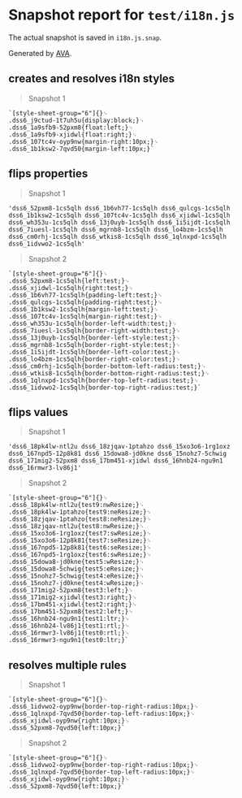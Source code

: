 # Snapshot report for `test/i18n.js`

The actual snapshot is saved in `i18n.js.snap`.

Generated by [AVA](https://ava.li).

## creates and resolves i18n styles

> Snapshot 1

    `[style-sheet-group="6"]{}␊
    .dss6_j9ctud-1t7uh5u{display:block;}␊
    .dss6_1a9sfb9-52pxm8{float:left;}␊
    .dss6_1a9sfb9-xjidwl{float:right;}␊
    .dss6_107tc4v-oyp9nw{margin-right:10px;}␊
    .dss6_1b1ksw2-7qvd50{margin-left:10px;}`

## flips properties

> Snapshot 1

    'dss6_52pxm8-1cs5qlh dss6_1b6vh77-1cs5qlh dss6_qulcgs-1cs5qlh dss6_1b1ksw2-1cs5qlh dss6_107tc4v-1cs5qlh dss6_xjidwl-1cs5qlh dss6_wh353u-1cs5qlh dss6_13j0uyb-1cs5qlh dss6_1i5ijdt-1cs5qlh dss6_7iuesl-1cs5qlh dss6_mgrnb8-1cs5qlh dss6_lo4bzm-1cs5qlh dss6_cm0rhj-1cs5qlh dss6_wtkis8-1cs5qlh dss6_1qlnxpd-1cs5qlh dss6_1idvwo2-1cs5qlh'

> Snapshot 2

    `[style-sheet-group="6"]{}␊
    .dss6_52pxm8-1cs5qlh{left:test;}␊
    .dss6_xjidwl-1cs5qlh{right:test;}␊
    .dss6_1b6vh77-1cs5qlh{padding-left:test;}␊
    .dss6_qulcgs-1cs5qlh{padding-right:test;}␊
    .dss6_1b1ksw2-1cs5qlh{margin-left:test;}␊
    .dss6_107tc4v-1cs5qlh{margin-right:test;}␊
    .dss6_wh353u-1cs5qlh{border-left-width:test;}␊
    .dss6_7iuesl-1cs5qlh{border-right-width:test;}␊
    .dss6_13j0uyb-1cs5qlh{border-left-style:test;}␊
    .dss6_mgrnb8-1cs5qlh{border-right-style:test;}␊
    .dss6_1i5ijdt-1cs5qlh{border-left-color:test;}␊
    .dss6_lo4bzm-1cs5qlh{border-right-color:test;}␊
    .dss6_cm0rhj-1cs5qlh{border-bottom-left-radius:test;}␊
    .dss6_wtkis8-1cs5qlh{border-bottom-right-radius:test;}␊
    .dss6_1qlnxpd-1cs5qlh{border-top-left-radius:test;}␊
    .dss6_1idvwo2-1cs5qlh{border-top-right-radius:test;}`

## flips values

> Snapshot 1

    'dss6_18pk4lw-ntl2u dss6_18zjqav-1ptahzo dss6_15xo3o6-1rg1oxz dss6_167npd5-12p8k81 dss6_15dowa8-jd0kne dss6_15nohz7-5chwig dss6_171mig2-52pxm8 dss6_17bm451-xjidwl dss6_16hnb24-ngu9n1 dss6_16rmwr3-lv86j1'

> Snapshot 2

    `[style-sheet-group="6"]{}␊
    .dss6_18pk4lw-ntl2u{test9:nwResize;}␊
    .dss6_18pk4lw-1ptahzo{test9:neResize;}␊
    .dss6_18zjqav-1ptahzo{test8:neResize;}␊
    .dss6_18zjqav-ntl2u{test8:nwResize;}␊
    .dss6_15xo3o6-1rg1oxz{test7:swResize;}␊
    .dss6_15xo3o6-12p8k81{test7:seResize;}␊
    .dss6_167npd5-12p8k81{test6:seResize;}␊
    .dss6_167npd5-1rg1oxz{test6:swResize;}␊
    .dss6_15dowa8-jd0kne{test5:wResize;}␊
    .dss6_15dowa8-5chwig{test5:eResize;}␊
    .dss6_15nohz7-5chwig{test4:eResize;}␊
    .dss6_15nohz7-jd0kne{test4:wResize;}␊
    .dss6_171mig2-52pxm8{test3:left;}␊
    .dss6_171mig2-xjidwl{test3:right;}␊
    .dss6_17bm451-xjidwl{test2:right;}␊
    .dss6_17bm451-52pxm8{test2:left;}␊
    .dss6_16hnb24-ngu9n1{test1:ltr;}␊
    .dss6_16hnb24-lv86j1{test1:rtl;}␊
    .dss6_16rmwr3-lv86j1{test0:rtl;}␊
    .dss6_16rmwr3-ngu9n1{test0:ltr;}`

## resolves multiple rules

> Snapshot 1

    `[style-sheet-group="6"]{}␊
    .dss6_1idvwo2-oyp9nw{border-top-right-radius:10px;}␊
    .dss6_1qlnxpd-7qvd50{border-top-left-radius:10px;}␊
    .dss6_xjidwl-oyp9nw{right:10px;}␊
    .dss6_52pxm8-7qvd50{left:10px;}`

> Snapshot 2

    `[style-sheet-group="6"]{}␊
    .dss6_1idvwo2-oyp9nw{border-top-right-radius:10px;}␊
    .dss6_1qlnxpd-7qvd50{border-top-left-radius:10px;}␊
    .dss6_xjidwl-oyp9nw{right:10px;}␊
    .dss6_52pxm8-7qvd50{left:10px;}`
